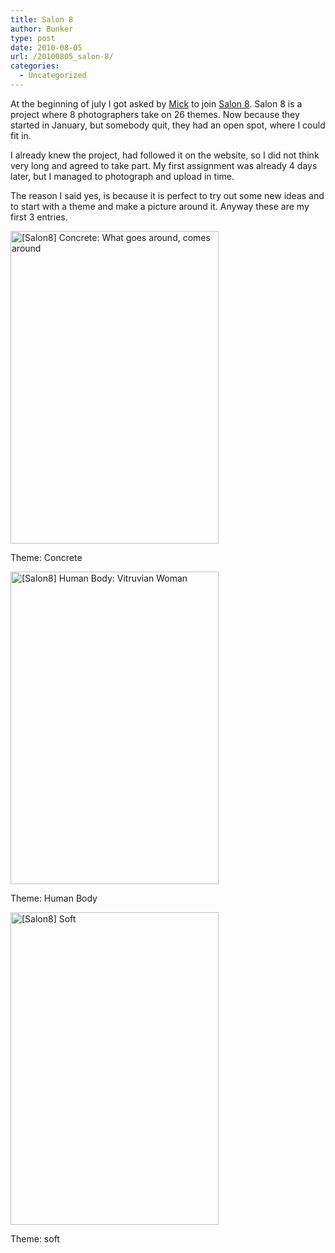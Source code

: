 ```yaml
---
title: Salon 8
author: Bunker
type: post
date: 2010-08-05
url: /20100805_salon-8/
categories:
  - Uncategorized
---
```

At the beginning of july I got asked by <a href="http://www.wonderingmick.com/" title="MICK!" rel="contact, met">Mick</a> to join <a href="http://salon8.cktail.com/" title="Salon8" rel="contact, met, muse">Salon 8</a>. Salon 8 is a project where 8 photographers take on 26 themes. Now because they started in January, but somebody quit, they had an open spot, where I could fit in.

I already knew the project, had followed it on the website, so I did not think very long and agreed to take part. My first assignment was already 4 days later, but I managed to photograph and upload in time.

The reason I said yes, is because it is perfect to try out some new ideas and to start with a theme and make a picture around it. Anyway these are my first 3 entries.

[<img src="http://farm5.static.flickr.com/4078/4765688335_e83258e346.jpg" width="333" height="500" alt="[Salon8] Concrete: What goes around, comes around" />][1]

Theme: Concrete

[<img src="http://farm5.static.flickr.com/4142/4806530314_2f928961a4.jpg" width="333" height="500" alt="[Salon8] Human Body: Vitruvian Woman" />][2]

Theme: Human Body

[<img src="http://farm5.static.flickr.com/4120/4853243034_ba8b805bcb.jpg" width="333" height="500" alt="[Salon8] Soft" />][3]

Theme: soft

 [1]: http://www.flickr.com/photos/loneblackrider/4765688335/ "[Salon8] Concrete: What goes around, comes around by PitsLamp photography, on Flickr"
 [2]: http://www.flickr.com/photos/loneblackrider/4806530314/ "[Salon8] Human Body: Vitruvian Woman by PitsLamp photography, on Flickr"
 [3]: http://www.flickr.com/photos/loneblackrider/4853243034/ "[Salon8] Soft by PitsLamp photography, on Flickr"